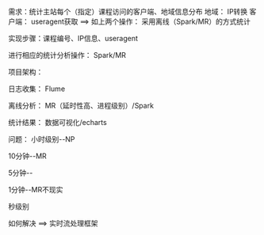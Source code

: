 
需求：统计主站每个（指定）课程访问的客户端、地域信息分布
  地域： IP转换
  客户端： useragent获取 
  ==> 如上两个操作： 采用离线（Spark/MR）的方式统计
  
  实现步骤：课程编号、IP信息、useragent 
  
  进行相应的统计分析操作： Spark/MR
  
  项目架构：
  
  日志收集： Flume
  
  离线分析： MR（延时性高、进程级别）/Spark
  
  统计结果： 数据可视化/echarts
  
  问题：
  小时级别--NP 
  
  10分钟--MR
  
  5分钟--
  
  1分钟--MR不现实
  
  秒级别
  
  如何解决 ==> 实时流处理框架
  
  
